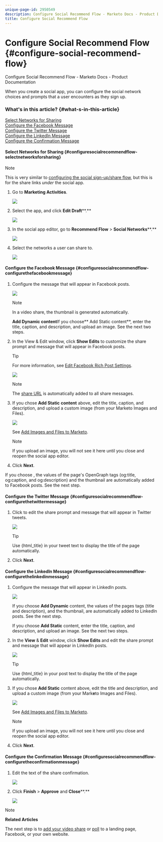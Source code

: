 ```yaml
---
unique-page-id: 2950549
description: Configure Social Recommend Flow - Marketo Docs - Product Documentation
title: Configure Social Recommend Flow
---
```


# Configure Social Recommend Flow {#configure-social-recommend-flow}

Configure Social Recommend Flow - Marketo Docs - Product Documentation

When you create a social app, you can configure the social network choices and prompts that a user encounters as they sign up.

### What's in this article? {#what-s-in-this-article}

[Select Networks for Sharing](#configuresocialrecommendflow-selectnetworksforsharing)  
[Configure the Facebook Message](#configuresocialrecommendflow-configurethefacebookmessage)  
[Configure the Twitter Message](#configuresocialrecommendflow-configurethetwittermessage)  
[Configure the LinkedIn Message](#configuresocialrecommendflow-configurethelinkedinmessage)  
[Configure the Confirmation Message](#configuresocialrecommendflow-configuretheconfirmationmessage)

#### Select Networks for Sharing {#configuresocialrecommendflow-selectnetworksforsharing}

>[!NOTE]
>
>This is very similar to [configuring the social sign-up/share flow](configure-social-sign-up-share-flow.md), but this is for the share links *under* the social app.

1. Go to **Marketing Activities**.

   ![](assets/login-marketing-activities-1.png)

1. Select the app, and click **Edit Draft****.**

   ![](assets/image2014-9-22-11-3a51-3a6.png)

1. In the social app editor, go to **Recommend Flow** > **Social Networks****.**

   ![](assets/recommendedflow.png)

1. Select the networks a user can share to.

   ![](assets/socialnetworkschoose.png)

#### Configure the Facebook Message {#configuresocialrecommendflow-configurethefacebookmessage}

1. Configure the message that will appear in Facebook posts.

   ![](assets/image2014-9-22-11-3a53-3a21.png)

   >[!NOTE]
   >
   >In a video share, the thumbnail is generated automatically.

   **Add Dynamic content**If you choose** Add Static content**, enter the title, caption, and description, and upload an image. See the next two steps.

1. In the View & Edit window, click **Show Edits** to customize the share prompt and message that will appear in Facebook posts.

   >[!TIP]
   >
   >For more information, see [Edit Facebook Rich Post Settings](../../../../../welcome-to-marketo-docs/product-docs/demand-generation/facebook/edit-facebook-rich-post-settings.md).

   ![](assets/image2014-9-22-11-3a54-3a36.png)

   >[!NOTE]
   >
   >The [share URL](../../../../../welcome-to-marketo-docs/product-docs/demand-generation/social/social-functions/choose-the-share-url-for-a-social-app.md) is automatically added to all share messages.

1. If you chose **Add Static** **content** above, edit the title, caption, and description, and upload a custom image (from your Marketo Images and Files).

   ![](assets/image2014-9-22-11-3a55-3a14.png)

   See [Add Images and Files to Marketo](../../../../../welcome-to-marketo-docs/product-docs/demand-generation/images-and-files/add-images-and-files-to-marketo.md).

   >[!NOTE]
   >
   >If you upload an image, you will not see it here until you close and reopen the social app editor.

1. Click **Next**.

If you choose , the values of the page's OpenGraph tags (og:title, og:caption, and og:description) and the thumbnail are automatically added to Facebook posts. See the next step. 

#### Configure the Twitter Message {#configuresocialrecommendflow-configurethetwittermessage}

1. Click to edit the share prompt and message that will appear in Twitter tweets. 

   ![](assets/image2014-9-22-12-3a2-3a40.png)

   >[!TIP]
   >
   >Use {html_title} in your tweet text to display the title of the page automatically.

1. Click **Next**.

#### Configure the LinkedIn Message {#configuresocialrecommendflow-configurethelinkedinmessage}

1. Configure the message that will appear in LinkedIn posts. 

   ![](assets/image2014-9-22-12-3a3-3a21.png)

   If you choose **Add Dynamic** content, the values of the pages tags (title and description), and the thumbnail, are automatically added to LinkedIn posts. See the next step.

   If you choose **Add Static** content, enter the title, caption, and description, and upload an image. See the next two steps.

1. In the **View** & **Edit** window, click **Show Edits** and edit the share prompt and message that will appear in LinkedIn posts.

   ![](assets/image2014-9-22-12-3a3-3a38.png)

   >[!TIP]
   >
   >Use {html_title} in your post text to display the title of the page automatically.

1. If you chose **Add Static** content above, edit the title and description, and upload a custom image (from your Mark**e**to Images and Files).

   ![](assets/image2014-9-22-12-3a4-3a43.png)

   See [Add Images and Files to Marketo](../../../../../welcome-to-marketo-docs/product-docs/demand-generation/images-and-files/add-images-and-files-to-marketo.md).

   >[!NOTE]
   >
   >If you upload an image, you will not see it here until you close and reopen the social app editor.

1. Click **Next**.

#### Configure the Confirmation Message {#configuresocialrecommendflow-configuretheconfirmationmessage}

1. Edit the text of the share confirmation. 

   ![](assets/image2014-9-22-12-3a5-3a30.png)

1. Click **Finish** > **Approve** and **Close****.**

   ![](assets/image2014-9-22-12-3a5-3a45.png)

>[!NOTE]
>
>**Related Articles**
>
>The next step is to [add your video share](customize-video-share-flow.md) or [poll](../../../../../welcome-to-marketo-docs/product-docs/demand-generation/social/creating-a-poll/create-a-poll.md) to a landing page, Facebook, or your own website.

